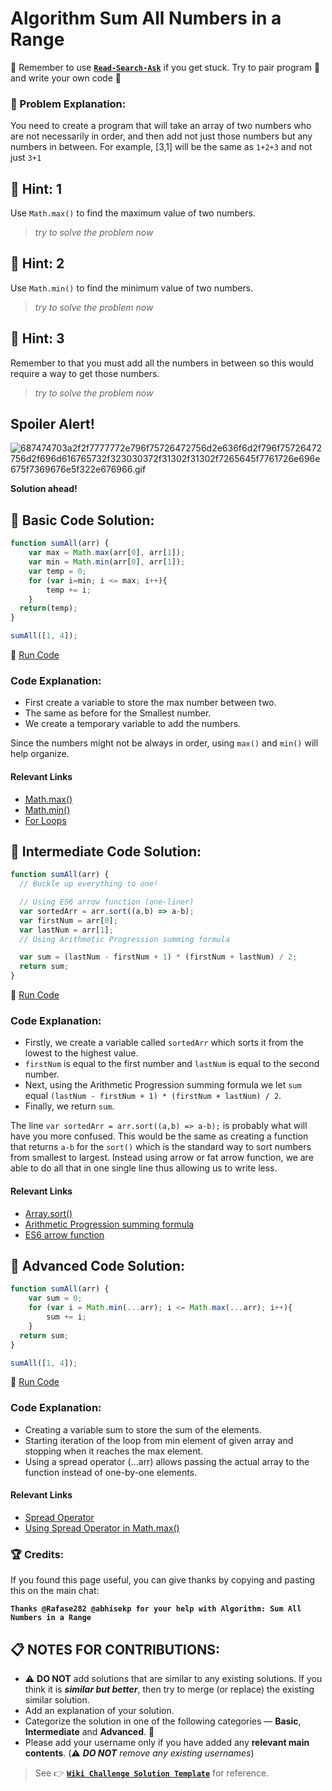 # Algorithm Sum All Numbers in a Range

:triangular_flag_on_post: Remember to use [**`Read-Search-Ask`**](FreeCodeCamp-Get-Help) if you get stuck. Try to pair program :busts_in_silhouette: and write your own code :pencil:

### :checkered_flag: Problem Explanation:

You need to create a program that will take an array of two numbers who are not necessarily in order, and then add not just those numbers but any numbers in between. For example, [3,1] will be the same as `1+2+3` and not just `3+1`

## :speech_balloon: Hint: 1

Use `Math.max()` to find the maximum value of two numbers.

> _try to solve the problem now_

## :speech_balloon: Hint: 2

Use `Math.min()` to find the minimum value of two numbers.

> _try to solve the problem now_

## :speech_balloon: Hint: 3

Remember to that you must add all the numbers in between so this would require a way to get those numbers.

> _try to solve the problem now_

## Spoiler Alert!

![687474703a2f2f7777772e796f75726472756d2e636f6d2f796f75726472756d2f696d616765732f323030372f31302f31302f7265645f7761726e696e675f7369676e5f322e676966.gif](https://files.gitter.im/FreeCodeCamp/Wiki/nlOm/thumb/687474703a2f2f7777772e796f75726472756d2e636f6d2f796f75726472756d2f696d616765732f323030372f31302f31302f7265645f7761726e696e675f7369676e5f322e676966.gif)

**Solution ahead!**

## :beginner: Basic Code Solution:

```javascript
function sumAll(arr) {
    var max = Math.max(arr[0], arr[1]);
    var min = Math.min(arr[0], arr[1]);
    var temp = 0;
    for (var i=min; i <= max; i++){
        temp += i;
    }
  return(temp);
}

sumAll([1, 4]);
```

:rocket: [Run Code](https://repl.it/CLm6/0)

### Code Explanation:

- First create a variable to store the max number between two.
- The same as before for the Smallest number.
- We create a temporary variable to add the numbers.

Since the numbers might not be always in order, using `max()` and `min()` will help organize.

#### Relevant Links

- [Math.max()](JS-Math-Max)
- [Math.min()](JS-Math-Min)
- [For Loops](JS-For-Loop)

## :sunflower: Intermediate Code Solution:

```javascript
function sumAll(arr) {
  // Buckle up everything to one!

  // Using ES6 arrow function (one-liner)
  var sortedArr = arr.sort((a,b) => a-b);
  var firstNum = arr[0];
  var lastNum = arr[1];
  // Using Arithmetic Progression summing formula

  var sum = (lastNum - firstNum + 1) * (firstNum + lastNum) / 2;
  return sum;
}
```

:rocket: [Run Code](https://repl.it/CLm7/0)

### Code Explanation:

- Firstly, we create a variable called `sortedArr` which sorts it from the lowest to the highest value.
- `firstNum` is equal to the first number and `lastNum` is equal to the second number.
- Next, using the Arithmetic Progression summing formula we let `sum` equal `(lastNum - firstNum + 1) * (firstNum + lastNum) / 2`.
- Finally, we return `sum`.

The line `var sortedArr = arr.sort((a,b) => a-b);` is probably what will have you more confused. This would be the same as creating a function that returns `a-b` for the `sort()` which is the standard way to sort numbers from smallest to largest. Instead using arrow or fat arrow function, we are able to do all that in one single line thus allowing us to write less.

#### Relevant Links

- [Array.sort()](JS-Array-Prototype-Sort)
- [Arithmetic Progression summing formula](https://en.wikipedia.org/wiki/Arithmetic_progression#Sum)
- [ES6 arrow function](https://developer.mozilla.org/en-US/docs/Web/JavaScript/Reference/Functions/Arrow_functions)

## :rotating_light: Advanced Code Solution:

```javascript
function sumAll(arr) {
    var sum = 0;
    for (var i = Math.min(...arr); i <= Math.max(...arr); i++){
        sum += i;
    }
  return sum;
}

sumAll([1, 4]);
```

:rocket: [Run Code](https://repl.it/CLm8/0)

### Code Explanation:

- Creating a variable sum to store the sum of the elements.
- Starting iteration of the loop from min element of given array and stopping when it reaches the max element.
- Using a spread operator (...arr) allows passing the actual array to the function instead of one-by-one elements.

#### Relevant Links

- [Spread Operator](https://developer.mozilla.org/en-US/docs/Web/JavaScript/Reference/Operators/Spread_operator)
- [Using Spread Operator in Math.max()](https://developer.mozilla.org/en-US/docs/Web/JavaScript/Reference/Global_Objects/Math/max)

### :trophy: Credits:

If you found this page useful, you can give thanks by copying and pasting this on the main chat:

**`Thanks @Rafase282 @abhisekp for your help with Algorithm: Sum All Numbers in a Range`**

## :clipboard: NOTES FOR CONTRIBUTIONS:

- :warning: **DO NOT** add solutions that are similar to any existing solutions. If you think it is **_similar but better_**, then try to merge (or replace) the existing similar solution.
- Add an explanation of your solution.
- Categorize the solution in one of the following categories &mdash; **Basic**, **Intermediate** and **Advanced**. :traffic_light:
- Please add your username only if you have added any **relevant main contents**. (:warning: **_DO NOT_** _remove any existing usernames_)

> See :point_right: [**`Wiki Challenge Solution Template`**](Wiki-Template-Challenge-Solution) for reference.

